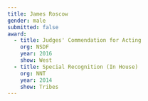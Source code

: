 ```yaml
---
title: James Roscow
gender: male
submitted: false
award:
  - title: Judges' Commendation for Acting
    org: NSDF
    year: 2016
    show: West
  - title: Special Recognition (In House)
    org: NNT
    year: 2014
    show: Tribes
---
```


